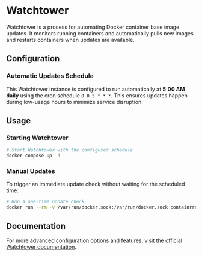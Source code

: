 # Watchtower

Watchtower is a process for automating Docker container base image updates. It monitors running containers and automatically pulls new images and restarts containers when updates are available.

## Configuration

### Automatic Updates Schedule

This Watchtower instance is configured to run automatically at **5:00 AM daily** using the cron schedule `0 0 5 * * *`. This ensures updates happen during low-usage hours to minimize service disruption.

## Usage

### Starting Watchtower

```bash
# Start Watchtower with the configured schedule
docker-compose up -d
```

### Manual Updates

To trigger an immediate update check without waiting for the scheduled time:

```bash
# Run a one-time update check
docker run --rm -v /var/run/docker.sock:/var/run/docker.sock containrrr/watchtower --run-once
```

## Documentation

For more advanced configuration options and features, visit the [official Watchtower documentation](https://containrrr.dev/watchtower/).
